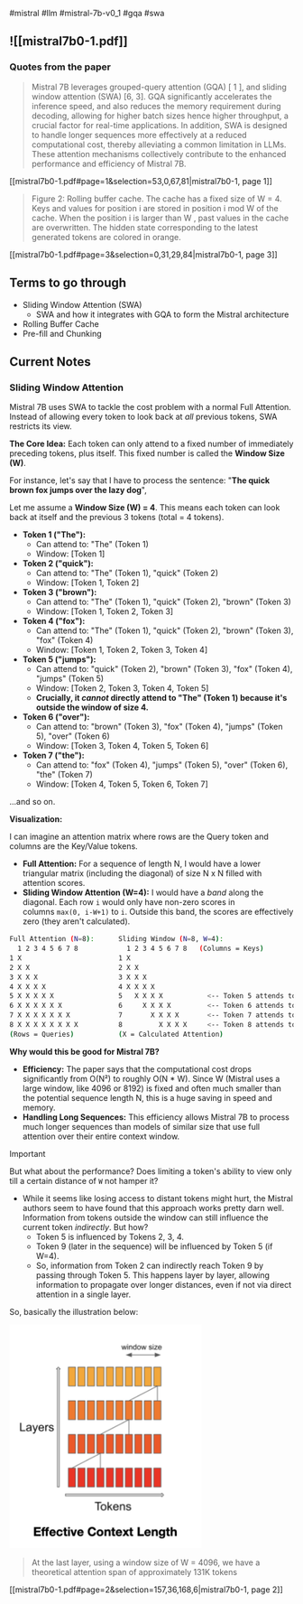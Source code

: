 #mistral #llm #mistral-7b-v0_1 #gqa #swa 

![[mistral7b0-1.pdf]]
---

### Quotes from the paper

> Mistral 7B leverages grouped-query attention (GQA) [ 1 ], and sliding window attention (SWA) [6, 3]. GQA significantly accelerates the inference speed, and also reduces the memory requirement during decoding, allowing for higher batch sizes hence higher throughput, a crucial factor for real-time applications. In addition, SWA is designed to handle longer sequences more effectively at a reduced computational cost, thereby alleviating a common limitation in LLMs. These attention mechanisms collectively contribute to the enhanced performance and efficiency of Mistral 7B.

[[mistral7b0-1.pdf#page=1&selection=53,0,67,81|mistral7b0-1, page 1]]

> Figure 2: Rolling buffer cache. The cache has a fixed size of W = 4. Keys and values for position i are stored in position i mod W of the cache. When the position i is larger than W , past values in the cache are overwritten. The hidden state corresponding to the latest generated tokens are colored in orange.

[[mistral7b0-1.pdf#page=3&selection=0,31,29,84|mistral7b0-1, page 3]]


## Terms to go through
- Sliding Window Attention (SWA)
	- SWA and how it integrates with GQA to form the Mistral architecture
- Rolling Buffer Cache
- Pre-fill and Chunking
## Current Notes

### Sliding Window Attention
Mistral 7B uses SWA to tackle the cost problem with a normal Full Attention. Instead of allowing every token to look back at _all_ previous tokens, SWA restricts its view.

**The Core Idea:** Each token can only attend to a fixed number of immediately preceding tokens, plus itself. This fixed number is called the **Window Size (W)**.

For instance, let's say that I have to process the sentence: "**The quick brown fox jumps over the lazy dog**",

Let me assume a **Window Size (W) = 4**. This means each token can look back at itself and the previous 3 tokens (total = 4 tokens).

- **Token 1 ("The"):**
    - Can attend to: "The" (Token 1)
    - Window: [Token 1]
- **Token 2 ("quick"):**
    - Can attend to: "The" (Token 1), "quick" (Token 2)
    - Window: [Token 1, Token 2]
- **Token 3 ("brown"):**
    - Can attend to: "The" (Token 1), "quick" (Token 2), "brown" (Token 3)
    - Window: [Token 1, Token 2, Token 3]
- **Token 4 ("fox"):**
    - Can attend to: "The" (Token 1), "quick" (Token 2), "brown" (Token 3), "fox" (Token 4)
    - Window: [Token 1, Token 2, Token 3, Token 4]
- **Token 5 ("jumps"):**
    - Can attend to: "quick" (Token 2), "brown" (Token 3), "fox" (Token 4), "jumps" (Token 5)
    - Window: [Token 2, Token 3, Token 4, Token 5]
    - **Crucially, it _cannot_ directly attend to "The" (Token 1) because it's outside the window of size 4.**
- **Token 6 ("over"):**
    - Can attend to: "brown" (Token 3), "fox" (Token 4), "jumps" (Token 5), "over" (Token 6)
    - Window: [Token 3, Token 4, Token 5, Token 6]
- **Token 7 ("the"):**
    - Can attend to: "fox" (Token 4), "jumps" (Token 5), "over" (Token 6), "the" (Token 7)
    - Window: [Token 4, Token 5, Token 6, Token 7]

...and so on.

**Visualization:**

I can imagine an attention matrix where rows are the Query token and columns are the Key/Value tokens.

- **Full Attention:** For a sequence of length N, I would have a lower triangular matrix (including the diagonal) of size N x N filled with attention scores.
- **Sliding Window Attention (W=4):** I would have a _band_ along the diagonal. Each row `i` would only have non-zero scores in columns `max(0, i-W+1)` to `i`. Outside this band, the scores are effectively zero (they aren't calculated).

```bash
Full Attention (N=8):      Sliding Window (N=8, W=4):
  1 2 3 4 5 6 7 8            1 2 3 4 5 6 7 8   (Columns = Keys)
1 X                        1 X
2 X X                      2 X X
3 X X X                    3 X X X
4 X X X X                  4 X X X X
5 X X X X X                5   X X X X           <-- Token 5 attends to 2,3,4,5
6 X X X X X X              6     X X X X         <-- Token 6 attends to 3,4,5,6
7 X X X X X X X            7       X X X X       <-- Token 7 attends to 4,5,6,7
8 X X X X X X X X          8         X X X X     <-- Token 8 attends to 5,6,7,8
(Rows = Queries)           (X = Calculated Attention)
```

**Why would this be good for Mistral 7B?**

- **Efficiency:** The paper says that the computational cost drops significantly from O(N²) to roughly O(N * W). Since W (Mistral uses a large window, like 4096 or 8192) is fixed and often much smaller than the potential sequence length N, this is a huge saving in speed and memory.
- **Handling Long Sequences:** This efficiency allows Mistral 7B to process much longer sequences than models of similar size that use full attention over their entire context window.

>[!Important]
>But what about the performance? Does limiting a token's ability to view only till a certain distance of `W` not hamper it?

- While it seems like losing access to distant tokens might hurt, the Mistral authors seem to have found that this approach works pretty darn well. Information from tokens outside the window can still influence the current token _indirectly_. But how?
    - Token 5 is influenced by Tokens 2, 3, 4.
    - Token 9 (later in the sequence) will be influenced by Token 5 (if W=4).
    - So, information from Token 2 can indirectly reach Token 9 by passing through Token 5. This happens layer by layer, allowing information to propagate over longer distances, even if not via direct attention in a single layer.

So, basically the illustration below:

![Screenshot](./Screenshot%202025-05-12%20at%2021.28.12.png)

> At the last layer, using a window size of W = 4096, we have a theoretical attention span of approximately 131K tokens

[[mistral7b0-1.pdf#page=2&selection=157,36,168,6|mistral7b0-1, page 2]]

